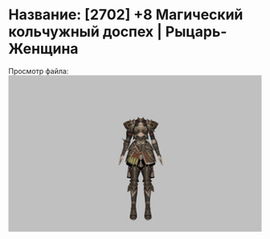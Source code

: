 # Название: [2702] +8 Магический кольчужный доспех | Рыцарь-Женщина

Просмотр файла:
![p010006.png](p010006.png)